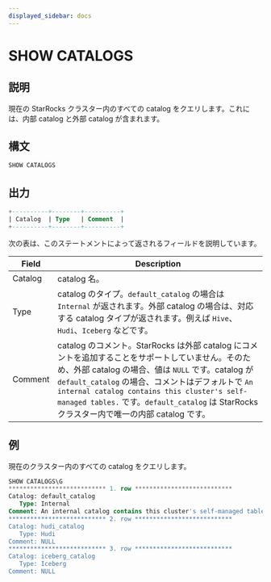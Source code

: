 ```yaml
---
displayed_sidebar: docs
---
```


# SHOW CATALOGS

## 説明

現在の StarRocks クラスター内のすべての catalog をクエリします。これには、内部 catalog と外部 catalog が含まれます。

## 構文

```SQL
SHOW CATALOGS
```

## 出力

```SQL
+----------+--------+----------+
| Catalog  | Type   | Comment  |
+----------+--------+----------+
```

次の表は、このステートメントによって返されるフィールドを説明しています。

| **Field** | **Description**                                              |
| ------------- | ------------------------------------------------------------ |
| Catalog       | catalog 名。                                            |
| Type          | catalog のタイプ。`default_catalog` の場合は `Internal` が返されます。外部 catalog の場合は、対応する catalog タイプが返されます。例えば `Hive`、`Hudi`、`Iceberg` などです。 |
| Comment       | catalog のコメント。StarRocks は外部 catalog にコメントを追加することをサポートしていません。そのため、外部 catalog の場合、値は `NULL` です。catalog が `default_catalog` の場合、コメントはデフォルトで `An internal catalog contains this cluster's self-managed tables.` です。`default_catalog` は StarRocks クラスター内で唯一の内部 catalog です。 |

## 例

現在のクラスター内のすべての catalog をクエリします。

```SQL
SHOW CATALOGS\G
*************************** 1. row ***************************
Catalog: default_catalog
   Type: Internal
Comment: An internal catalog contains this cluster's self-managed tables.
*************************** 2. row ***************************
Catalog: hudi_catalog
   Type: Hudi
Comment: NULL
*************************** 3. row ***************************
Catalog: iceberg_catalog
   Type: Iceberg
Comment: NULL
```